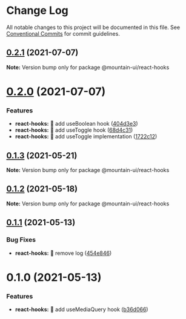# Change Log

All notable changes to this project will be documented in this file.
See [Conventional Commits](https://conventionalcommits.org) for commit guidelines.

## [0.2.1](https://github.com/tonyghiani/mountain-ui/compare/@mountain-ui/react-hooks@0.2.0...@mountain-ui/react-hooks@0.2.1) (2021-07-07)

**Note:** Version bump only for package @mountain-ui/react-hooks





# [0.2.0](https://github.com/tonyghiani/mountain-ui/compare/@mountain-ui/react-hooks@0.1.3...@mountain-ui/react-hooks@0.2.0) (2021-07-07)


### Features

* **react-hooks:** 🎸 add useBoolean hook ([404d3e3](https://github.com/tonyghiani/mountain-ui/commit/404d3e36b57a88ef1e4417bb8226f7b9c325f7c0))
* **react-hooks:** 🎸 add useToggle hook ([68d4c31](https://github.com/tonyghiani/mountain-ui/commit/68d4c310f959487622cc6ba200d1ce68e24523ca))
* **react-hooks:** 🎸 add useToggle implementation ([1722c12](https://github.com/tonyghiani/mountain-ui/commit/1722c12df186430a9c111a9824be6770c15e48c4))





## [0.1.3](https://github.com/tonyghiani/mountain-ui/compare/@mountain-ui/react-hooks@0.1.2...@mountain-ui/react-hooks@0.1.3) (2021-05-21)

**Note:** Version bump only for package @mountain-ui/react-hooks





## [0.1.2](https://github.com/tonyghiani/mountain-ui/compare/@mountain-ui/react-hooks@0.1.1...@mountain-ui/react-hooks@0.1.2) (2021-05-18)

**Note:** Version bump only for package @mountain-ui/react-hooks





## [0.1.1](https://github.com/tonyghiani/mountain-ui/compare/@mountain-ui/react-hooks@0.1.0...@mountain-ui/react-hooks@0.1.1) (2021-05-13)


### Bug Fixes

* **react-hooks:** 🐛 remove log ([454e846](https://github.com/tonyghiani/mountain-ui/commit/454e846991f6d835cb3244aa2be772fd4bdcf0d2))





# 0.1.0 (2021-05-13)


### Features

* **react-hooks:** 🎸 add useMediaQuery hook ([b36d066](https://github.com/tonyghiani/mountain-ui/commit/b36d06634f8c0d59fd171cd8a5d8276c238cb5d4))
